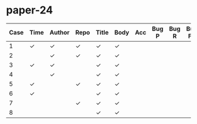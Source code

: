 # paper-24

| Case | Time | Author | Repo | Title | Body | Acc | Bug P | Bug R | Bug F1 | Enh P | Enh R | Enh F1 | Ques P | Ques R | Ques F1 |
|------|------|--------|------|-------|------|-----|-------|-------|--------|-------|-------|--------|--------|--------|---------|
| 1    | ✓    | ✓      | ✓    | ✓     | ✓    |     |       |       |        |       |       |        |        |        |         |
| 2    |      | ✓      | ✓    | ✓     | ✓    |     |       |       |        |       |       |        |        |        |         |
| 3    | ✓    | ✓      |      | ✓     | ✓    |     |       |       |        |       |       |        |        |        |         |
| 4    |      | ✓      |      | ✓     | ✓    |     |       |       |        |       |       |        |        |        |         |
| 5    | ✓    |        | ✓    | ✓     | ✓    |     |       |       |        |       |       |        |        |        |         |
| 6    | ✓    |        |      | ✓     | ✓    |     |       |       |        |       |       |        |        |        |         |
| 7    |      |        | ✓    | ✓     | ✓    |     |       |       |        |       |       |        |        |        |         |
| 8    |      |        |      | ✓     | ✓    |     |       |       |        |       |       |        |        |        |         |


